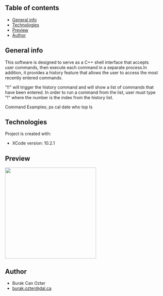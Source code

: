 ## Table of contents
* [General info](#general-info)
* [Technologies](#technologies)
* [Preview](#preview)
* [Author](#author)

## General info
 This software is designed to serve as a C++ shell interface that accepts user commands, then execute each command in a separate process.In addition, it provides a history feature that allows the user to access the most recently entered commands.

 "!!" will trigger the history command and will show a list of commands that have been entered.
 In order to run a command from the list, user must type "!<number>" where the number is the index from the history list.
 
 Command Examples;
                    ps
                    cal
                    date
                    who
                    top
                    ls
	
## Technologies
Project is created with:
* XCode version: 10.2.1

## Preview

<img src="hhttps://i.imgur.com/IIOcyZj.png" width="300">


## Author

* Burak Can Ozter
* burak.ozter@dal.ca
	
